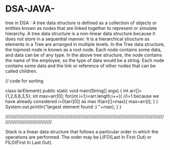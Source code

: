 # DSA-JAVA-
tree in DSA :
A tree data structure is defined as a collection of objects or entities known as nodes that are linked together to represent or simulate hierarchy.
A tree data structure is a non-linear data structure because it does not store in a sequential manner. It is a hierarchical structure as elements in a Tree are arranged in multiple levels.
In the Tree data structure, the topmost node is known as a root node. Each node contains some data, and data can be of any type. In the above tree structure, the node contains the name of the employee, so the type of data would be a string.
Each node contains some data and the link or reference of other nodes that can be called children.


// code for sorting

class larElement{
    public static void main(String[] args) {
        int arr[]={1,2,6,8,3,5};
        int max=arr[0];
        for(int i=1;i<arr.length;i++){        //i=1 because we have already considered i=0(arr[0]) as max 
            if(arr[i]>max){
                max=arr[i];
            }
        }
        System.out.println("largest element found :) "+max);
    }
}


////////////////////////////////////////////////////////////////////////////////////////////////////////////////////////////////

Stack is a linear data structure that follows a particular order in which the operations are performed. The order may be LIFO(Last In First Out) or FILO(First In Last Out).
